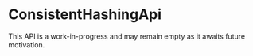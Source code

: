 # ConsistentHashingApi
This API is a work-in-progress and may remain empty as it awaits future motivation.

